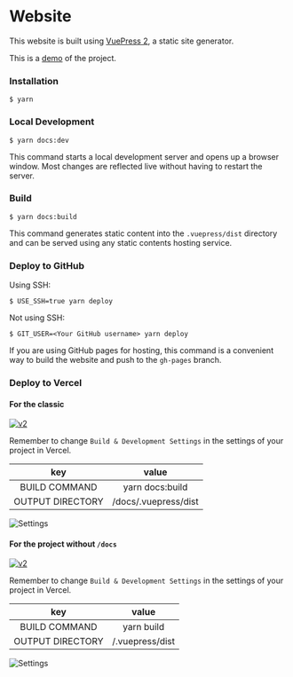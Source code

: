 # Website

This website is built using [VuePress 2](https://v2.vuepress.vuejs.org/), a static site generator.

This is a [demo](https://vuepress-examples.9595095.xyz/) of the project.

### Installation

```
$ yarn
```

### Local Development

```
$ yarn docs:dev
```

This command starts a local development server and opens up a browser window. Most changes are reflected live without having to restart the server.

### Build

```
$ yarn docs:build
```

This command generates static content into the `.vuepress/dist` directory and can be served using any static contents hosting service.

### Deploy to GitHub

Using SSH:

```
$ USE_SSH=true yarn deploy
```

Not using SSH:

```
$ GIT_USER=<Your GitHub username> yarn deploy
```

If you are using GitHub pages for hosting, this command is a convenient way to build the website and push to the `gh-pages` branch.

### Deploy to Vercel

#### For the classic

[![v2](https://vercel.com/button)](https://vercel.com/new/clone?repository-url=https://github.com/Nofated095/vuepress-examples/tree/master/v2)

Remember to change `Build & Development Settings` in the settings of your project in Vercel.

|key|value|
|:-:|:-:|
|BUILD COMMAND|yarn docs:build|
|OUTPUT DIRECTORY|/docs/.vuepress/dist|

![Settings](./assets/classicsettings.png)

#### For the project without `/docs`

[![v2](https://vercel.com/button)](https://vercel.com/new/clone?repository-url=https://github.com/Nofated095/vuepress-examples/tree/master/without-docs)

Remember to change `Build & Development Settings` in the settings of your project in Vercel.

|key|value|
|:-:|:-:|
|BUILD COMMAND|yarn build|
|OUTPUT DIRECTORY|/.vuepress/dist|

![Settings](./assets/nodocssettings.png)